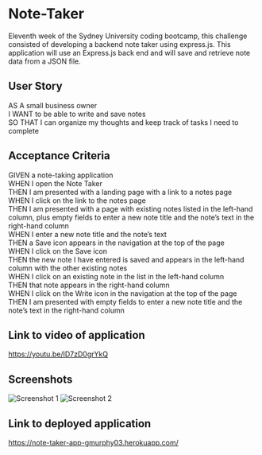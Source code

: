 # Note-Taker
Eleventh week of the Sydney University coding bootcamp, this challenge consisted of developing a backend note taker using express.js. This application will use an Express.js back end and will save and retrieve note data from a JSON file.

## User Story
AS A small business owner<br>
I WANT to be able to write and save notes<br>
SO THAT I can organize my thoughts and keep track of tasks I need to complete<br>

## Acceptance Criteria
GIVEN a note-taking application<br>
WHEN I open the Note Taker<br>
THEN I am presented with a landing page with a link to a notes page<br>
WHEN I click on the link to the notes page<br>
THEN I am presented with a page with existing notes listed in the left-hand column, plus empty fields to enter a new note title and the note’s text in the right-hand column<br>
WHEN I enter a new note title and the note’s text<br>
THEN a Save icon appears in the navigation at the top of the page<br>
WHEN I click on the Save icon<br>
THEN the new note I have entered is saved and appears in the left-hand column with the other existing notes<br>
WHEN I click on an existing note in the list in the left-hand column<br>
THEN that note appears in the right-hand column<br>
WHEN I click on the Write icon in the navigation at the top of the page<br>
THEN I am presented with empty fields to enter a new note title and the note’s text in the right-hand column<br>

## Link to video of application
https://youtu.be/ID7zD0grYkQ

## Screenshots
![Screenshot 1](/assets/images/Screenshot-1.png)
![Screenshot 2](/assets/images/Screenshot-2.png)

## Link to deployed application
https://note-taker-app-gmurphy03.herokuapp.com/